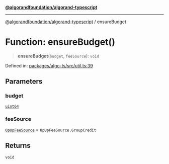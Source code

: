 [**@algorandfoundation/algorand-typescript**](../README.md)

***

[@algorandfoundation/algorand-typescript](../README.md) / ensureBudget

# Function: ensureBudget()

> **ensureBudget**(`budget`, `feeSource`): `void`

Defined in: [packages/algo-ts/src/util.ts:39](https://github.com/algorandfoundation/puya-ts/blob/14c9827d80da81ff08b4923e997ba22be04aa0db/packages/algo-ts/src/util.ts#L39)

## Parameters

### budget

[`uint64`](../type-aliases/uint64.md)

### feeSource

[`OpUpFeeSource`](../enumerations/OpUpFeeSource.md) = `OpUpFeeSource.GroupCredit`

## Returns

`void`
